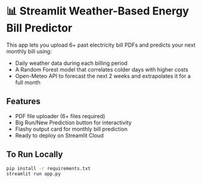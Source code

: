 # 📊 Streamlit Weather-Based Energy Bill Predictor

This app lets you upload 6+ past electricity bill PDFs and predicts your next monthly bill using:
- Daily weather data during each billing period
- A Random Forest model that correlates colder days with higher costs
- Open-Meteo API to forecast the next 2 weeks and extrapolates it for a full month

## Features
- PDF file uploader (6+ files required)
- Big Run/New Prediction button for interactivity
- Flashy output card for monthly bill prediction
- Ready to deploy on Streamlit Cloud

## To Run Locally

```bash
pip install -r requirements.txt
streamlit run app.py
```
